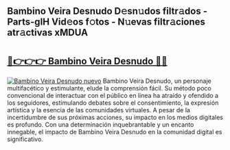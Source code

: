 ## Bambino Veira Desnudo D𝚎sn𝚞dos filtr𝚊dos - Parts-gIH Vid𝚎os f𝚘tos - N𝚞evas filtr𝚊ciones atr𝚊ctivas xMDUA

# <h2><a href="http://mb18r6.tromn.icu/?c=Bambino+Veira+Desnudo">🔗👉👉👉 Bambino Veira Desnudo 🔗🔗</a></h2>

[![Bambino Veira Desnudo nuevo](https://i.imgur.com/pEAQMta.gif)](http://mb18r6.tromn.icu/?c=Bambino+Veira+Desnudo)
Bambino Veira Desnudo, un personaje multifacético y estimulante, elude la comprensión fácil. Su método poco convencional de interactuar con el público en línea ha atraído y ofendido a los seguidores, estimulando debates sobre el consentimiento, la expresión artística y la esencia de las comunidades virtuales. A pesar de la incertidumbre de sus próximas acciones, su impacto en los medios digitales es profundo. Con una determinación inquebrantable y un encanto innegable, el impacto de Bambino Veira Desnudo en la comunidad digital es significativo.
